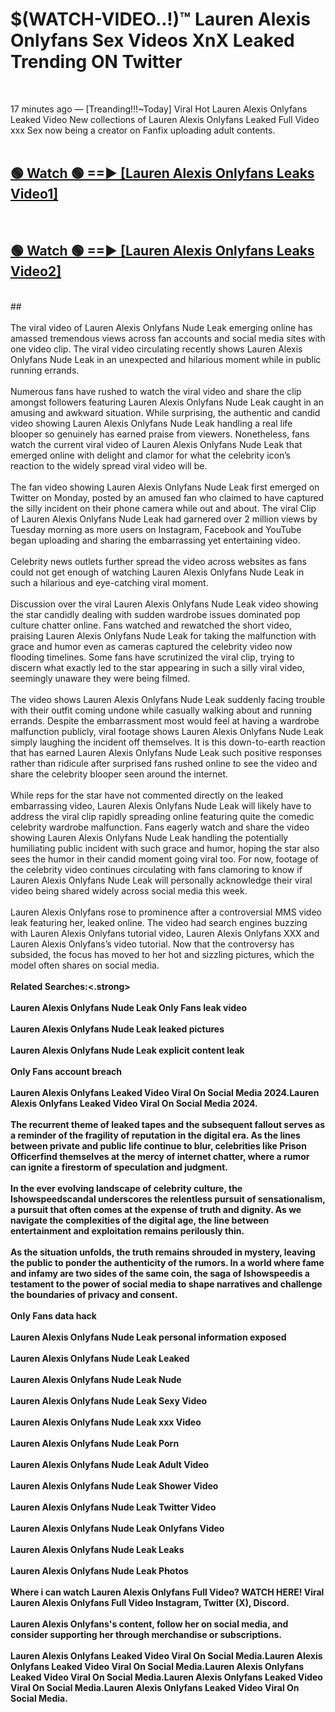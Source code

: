 # $(WATCH-VIDEO..!)™ Lauren Alexis Onlyfans Sex Videos XnX Leaked Trending ON Twitter<br>
<br>

17 minutes ago — [Treanding!!!~Today] Viral Hot Lauren Alexis Onlyfans Leaked Video New collections of Lauren Alexis Onlyfans Leaked Full Video xxx Sex now being a creator on Fanfix uploading adult contents.
<br>
 <br>

##  <a href="https://best2vid.blogspot.com?title=Lauren_Alexis_Onlyfans">🟢 Watch 🟢 ==► [Lauren Alexis Onlyfans Leaks Video1]</a><br>
  <br>

##  <a href="https://best2vid.blogspot.com?title=Lauren_Alexis_Onlyfans">🟢 Watch 🟢 ==► [Lauren Alexis Onlyfans Leaks Video2]</a><br>
  <br>
  ##
  <br>
  <br>
The viral video of Lauren Alexis Onlyfans Nude Leak emerging online has amassed tremendous views across fan accounts and social media sites with one video clip. The viral video circulating recently shows Lauren Alexis Onlyfans Nude Leak in an unexpected and hilarious moment while in public running errands.
<br><br>
Numerous fans have rushed to watch the viral video and share the clip amongst followers featuring Lauren Alexis Onlyfans Nude Leak caught in an amusing and awkward situation. While surprising, the authentic and candid video showing Lauren Alexis Onlyfans Nude Leak handling a real life blooper so genuinely has earned praise from viewers. Nonetheless, fans watch the current viral video of Lauren Alexis Onlyfans Nude Leak that emerged online with delight and clamor for what the celebrity icon’s reaction to the widely spread viral video will be.
<br><br>
The fan video showing Lauren Alexis Onlyfans Nude Leak first emerged on Twitter on Monday, posted by an amused fan who claimed to have captured the silly incident on their phone camera while out and about. The viral Clip of Lauren Alexis Onlyfans Nude Leak had garnered over 2 million views by Tuesday morning as more users on Instagram, Facebook and YouTube began uploading and sharing the embarrassing yet entertaining video.
<br><br>
Celebrity news outlets further spread the video across websites as fans could not get enough of watching Lauren Alexis Onlyfans Nude Leak in such a hilarious and eye-catching viral moment.
<br><br>
Discussion over the viral Lauren Alexis Onlyfans Nude Leak video showing the star candidly dealing with sudden wardrobe issues dominated pop culture chatter online. Fans watched and rewatched the short video, praising Lauren Alexis Onlyfans Nude Leak for taking the malfunction with grace and humor even as cameras captured the celebrity video now flooding timelines. Some fans have scrutinized the viral clip, trying to discern what exactly led to the star appearing in such a silly viral video, seemingly unaware they were being filmed.
<br><br>
The video shows Lauren Alexis Onlyfans Nude Leak suddenly facing trouble with their outfit coming undone while casually walking about and running errands. Despite the embarrassment most would feel at having a wardrobe malfunction publicly, viral footage shows Lauren Alexis Onlyfans Nude Leak simply laughing the incident off themselves. It is this down-to-earth reaction that has earned Lauren Alexis Onlyfans Nude Leak such positive responses rather than ridicule after surprised fans rushed online to see the video and share the celebrity blooper seen around the internet.
<br><br>
While reps for the star have not commented directly on the leaked embarrassing video, Lauren Alexis Onlyfans Nude Leak will likely have to address the viral clip rapidly spreading online featuring quite the comedic celebrity wardrobe malfunction. Fans eagerly watch and share the video showing Lauren Alexis Onlyfans Nude Leak handling the potentially humiliating public incident with such grace and humor, hoping the star also sees the humor in their candid moment going viral too. For now, footage of the celebrity video continues circulating with fans clamoring to know if Lauren Alexis Onlyfans Nude Leak will personally acknowledge their viral video being shared widely across social media this week.
<br><br>
Lauren Alexis Onlyfans rose to prominence after a controversial MMS video leak featuring her, leaked online. The video had search engines buzzing with Lauren Alexis Onlyfans tutorial video, Lauren Alexis Onlyfans XXX and Lauren Alexis Onlyfans’s video tutorial. Now that the controversy has subsided, the focus has moved to her hot and sizzling pictures, which the model often shares on social media.
<br><br>
<strong>Related Searches:<.strong>
<br><br>
Lauren Alexis Onlyfans Nude Leak Only Fans leak video
<br><br>
Lauren Alexis Onlyfans Nude Leak leaked pictures
<br><br>
Lauren Alexis Onlyfans Nude Leak explicit content leak
<br><br>
Only Fans account breach
<br><br>
Lauren Alexis Onlyfans Leaked Video Viral On Social Media 2024.Lauren Alexis Onlyfans Leaked Video Viral On Social Media 2024.
<br><br>
The recurrent theme of leaked tapes and the subsequent fallout serves as a reminder of the fragility of reputation in the digital era. As the lines between private and public life continue to blur, celebrities like Prison Officerfind themselves at the mercy of internet chatter, where a rumor can ignite a firestorm of speculation and judgment.
<br><br>
In the ever evolving landscape of celebrity culture, the Ishowspeedscandal underscores the relentless pursuit of sensationalism, a pursuit that often comes at the expense of truth and dignity. As we navigate the complexities of the digital age, the line between entertainment and exploitation remains perilously thin.
<br><br>
As the situation unfolds, the truth remains shrouded in mystery, leaving the public to ponder the authenticity of the rumors. In a world where fame and infamy are two sides of the same coin, the saga of Ishowspeedis a testament to the power of social media to shape narratives and challenge the boundaries of privacy and consent.
<br><br>
Only Fans data hack
<br><br>
Lauren Alexis Onlyfans Nude Leak personal information exposed
<br><br>
Lauren Alexis Onlyfans Nude Leak Leaked
<br><br>
Lauren Alexis Onlyfans Nude Leak Nude
<br><br>
Lauren Alexis Onlyfans Nude Leak Sexy Video
<br><br>
Lauren Alexis Onlyfans Nude Leak xxx Video
<br><br>
Lauren Alexis Onlyfans Nude Leak Porn
<br><br>
Lauren Alexis Onlyfans Nude Leak Adult Video
<br><br>
Lauren Alexis Onlyfans Nude Leak Shower Video
<br><br>
Lauren Alexis Onlyfans Nude Leak Twitter Video
<br><br>
Lauren Alexis Onlyfans Nude Leak Onlyfans Video
<br><br>
Lauren Alexis Onlyfans Nude Leak Leaks
<br><br>
Lauren Alexis Onlyfans Nude Leak Photos
<br><br>
Where i can watch Lauren Alexis Onlyfans Full Video? WATCH HERE! Viral Lauren Alexis Onlyfans Full Video Instagram, Twitter (X), Discord.
<br><br>
Lauren Alexis Onlyfans's content, follow her on social media, and consider supporting her through merchandise or subscriptions.
<br><br>
Lauren Alexis Onlyfans Leaked Video Viral On Social Media.Lauren Alexis Onlyfans Leaked Video Viral On Social Media.Lauren Alexis Onlyfans Leaked Video Viral On Social Media.Lauren Alexis Onlyfans Leaked Video Viral On Social Media.Lauren Alexis Onlyfans Leaked Video Viral On Social Media.